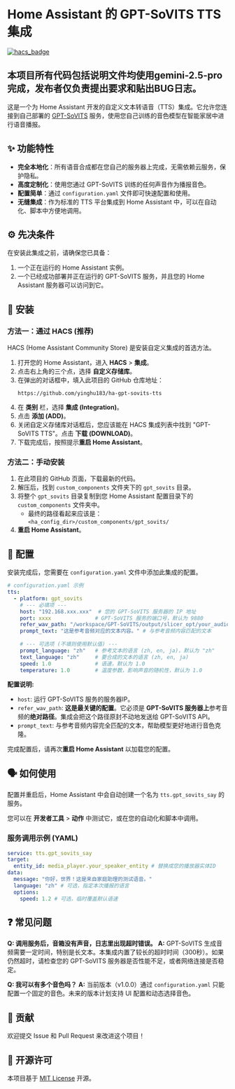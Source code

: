 # Home Assistant 的 GPT-SoVITS TTS 集成

[![hacs_badge](https://img.shields.io/badge/HACS-Custom-41BDF5.svg)](https://hacs.xyz/)

## **本项目所有代码包括说明文件均使用gemini-2.5-pro完成，发布者仅负责提出要求和贴出BUG日志。**

这是一个为 Home Assistant 开发的自定义文本转语音（TTS）集成。它允许您连接到自己部署的 [GPT-SoVITS](https://github.com/RVC-Boss/GPT-SoVITS) 服务，使用您自己训练的音色模型在智能家居中进行语音播报。

## ✨ 功能特性

- **完全本地化**：所有语音合成都在您自己的服务器上完成，无需依赖云服务，保护隐私。
- **高度定制化**：使用您通过 GPT-SoVITS 训练的任何声音作为播报音色。
- **配置简单**：通过 `configuration.yaml` 文件即可快速配置和使用。
- **无缝集成**：作为标准的 TTS 平台集成到 Home Assistant 中，可以在自动化、脚本中方便地调用。

## ⚙️ 先决条件

在安装此集成之前，请确保您已具备：

1.  一个正在运行的 Home Assistant 实例。
2.  一个已经成功部署并正在运行的 GPT-SoVITS 服务，并且您的 Home Assistant 服务器可以访问到它。

## 🚀 安装

### 方法一：通过 HACS (推荐)

HACS (Home Assistant Community Store) 是安装自定义集成的首选方法。

1.  打开您的 Home Assistant，进入 **HACS** > **集成**。
2.  点击右上角的三个点，选择 **自定义存储库**。
3.  在弹出的对话框中，填入此项目的 GitHub 仓库地址：
    ```
    https://github.com/yinghu183/ha-gpt-sovits-tts
    ```
4.  在 **类别** 栏，选择 **集成 (Integration)**。
5.  点击 **添加 (ADD)**。
6.  关闭自定义存储库对话框后，您应该能在 HACS 集成列表中找到 "GPT-SoVITS TTS"。点击 **下载 (DOWNLOAD)**。
7.  下载完成后，按照提示**重启 Home Assistant**。

### 方法二：手动安装

1.  在此项目的 GitHub 页面，下载最新的代码。
2.  解压后，找到 `custom_components` 文件夹下的 `gpt_sovits` 目录。
3.  将整个 `gpt_sovits` 目录复制到您 Home Assistant 配置目录下的 `custom_components` 文件夹中。
    *   最终的路径看起来应该是：`<ha_config_dir>/custom_components/gpt_sovits/`
4.  **重启 Home Assistant**。

## 📝 配置

安装完成后，您需要在 `configuration.yaml` 文件中添加此集成的配置。

```yaml
# configuration.yaml 示例
tts:
  - platform: gpt_sovits
    # --- 必填项 ---
    host: "192.168.xxx.xxx"  # 您的 GPT-SoVITS 服务器的 IP 地址
    port: xxxx              # GPT-SoVITS 服务的端口号，默认为 9880
    refer_wav_path: "/workspace/GPT-SoVITS/output/slicer_opt/your_audio.wav" # 重要：这是位于GPT-SoVITS服务器上的参考音频的绝对路径，不是Home Assistant服务器上的路径
    prompt_text: "这是参考音频对应的文本内容。" # 与参考音频内容匹配的文本
    
    # --- 可选项 (不填则使用默认值) ---
    prompt_language: "zh"   # 参考文本的语言 (zh, en, ja)，默认为 "zh"
    text_language: "zh"     # 要合成的文本的语言 (zh, en, ja)
    speed: 1.0              # 语速，默认为 1.0
    temperature: 1.0        # 温度参数，影响声音的随机性，默认为 1.0
```
**配置说明:**

- `host`: 运行 GPT-SoVITS 服务的服务器IP。
- `refer_wav_path`: **这是最关键的配置**。它必须是 **GPT-SoVITS 服务器上**参考音频的**绝对路径**。集成会把这个路径原封不动地发送给 GPT-SoVITS API。
- `prompt_text`: 与参考音频内容完全匹配的文本，帮助模型更好地进行音色克隆。

完成配置后，请再次**重启 Home Assistant** 以加载您的配置。

## 🗣️ 如何使用

配置并重启后，Home Assistant 中会自动创建一个名为 `tts.gpt_sovits_say` 的服务。

您可以在 **开发者工具** > **动作** 中测试它，或在您的自动化和脚本中调用。

### 服务调用示例 (YAML)

```yaml
service: tts.gpt_sovits_say
target:
  entity_id: media_player.your_speaker_entity # 替换成您的播放器实体ID
data:
  message: "你好，世界！这是来自家庭助理的测试语音。"
  language: "zh" # 可选，指定本次播报的语言
  options:
    speed: 1.2 # 可选，临时覆盖默认语速
```
## ❓ 常见问题

**Q: 调用服务后，音箱没有声音，日志里出现超时错误。**
**A:** GPT-SoVITS 生成音频需要一定时间，特别是长文本。本集成内置了较长的超时时间（300秒）。如果仍然超时，请检查您的 GPT-SoVITS 服务器是否性能不足，或者网络连接是否稳定。

**Q: 我可以有多个音色吗？**
**A:** 当前版本（v1.0.0）通过 `configuration.yaml` 只能配置一个固定的音色。未来的版本计划支持 UI 配置和动态选择音色。

## 🤝 贡献

欢迎提交 Issue 和 Pull Request 来改进这个项目！

## 📄 开源许可

本项目基于 [MIT License](LICENSE) 开源。

